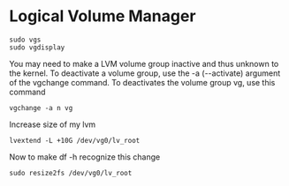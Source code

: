 # Logical Volume Manager

```
sudo vgs
sudo vgdisplay
```

You may need to make a LVM volume group inactive and thus unknown to the kernel.
To deactivate a volume group, use the -a (--activate) argument of the vgchange command.
To deactivates the volume group vg, use this command

```
vgchange -a n vg
```

Increase size of my lvm

```
lvextend -L +10G /dev/vg0/lv_root
```
Now to make df -h recognize this change
```
sudo resize2fs /dev/vg0/lv_root
```
